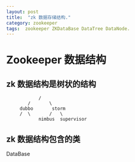 ```yaml
---
layout: post
title:  "zk 数据存储结构."
category: zookeeper
tags:  zookeeper ZKDataBase DataTree DataNode.
---
```


# Zookeeper 数据结构

## zk 数据结构是树状的结构
				/
			/       \
  		 dubbo       storm
  		 /  \       /   \
     			nimbus	supervisor

## zk 数据结构包含的类

DataBase  